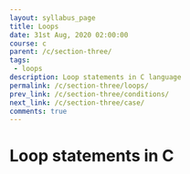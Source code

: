 ```yaml
---
layout: syllabus_page
title: Loops
date: 31st Aug, 2020 02:00:00
course: c
parent: /c/section-three/
tags:
 - loops
description: Loop statements in C language
permalink: /c/section-three/loops/
prev_link: /c/section-three/conditions/
next_link: /c/section-three/case/
comments: true
---
```


# Loop statements in C
